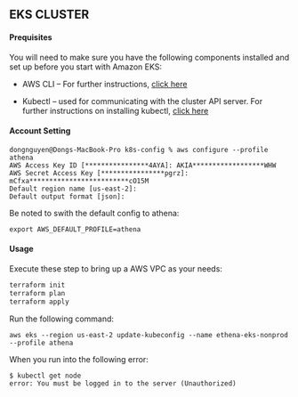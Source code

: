 ## EKS CLUSTER

#### Prequisites
You will need to make sure you have the following components installed and set up before you start with Amazon EKS:


- AWS CLI – For further instructions, [click here](https://docs.aws.amazon.com/cli/latest/userguide/cli-chap-install.html) <br /> 

- Kubectl – used for communicating with the cluster API server. For further instructions on installing kubectl, [click here](https://docs.aws.amazon.com/eks/latest/userguide/install-kubectl.html)


#### Account Setting
```
dongnguyen@Dongs-MacBook-Pro k8s-config % aws configure --profile athena
AWS Access Key ID [****************4AYA]: AKIA******************WHW
AWS Secret Access Key [****************pgrz]: mCfxa*************************cO15M
Default region name [us-east-2]: 
Default output format [json]: 
```

Be noted to swith the default config to athena:
```
export AWS_DEFAULT_PROFILE=athena
```

#### Usage

Execute these step to bring up a AWS VPC as your needs:
```bash
terraform init
terraform plan
terraform apply
```

Run the following command:
```
aws eks --region us-east-2 update-kubeconfig --name ethena-eks-nonprod --profile athena
```
When you run into the following error:
```
$ kubectl get node
error: You must be logged in to the server (Unauthorized)
```
